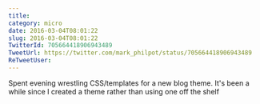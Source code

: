 ```yaml
---
title: 
category: micro
date: 2016-03-04T08:01:22
slug: 2016-03-04T08:01:22
TwitterId: 705664418906943489
TweetUrl: https://twitter.com/mark_philpot/status/705664418906943489
ReTweetUser: 
---
```


Spent evening wrestling CSS/templates for a new blog theme. It's been a while since I created a theme rather than using one off the shelf